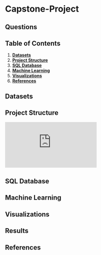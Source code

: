 # Capstone-Project

## Questions

## Table of Contents
1. **[Datasets](#datasets)**
2. **[Project Structure](#structure)**
3. **[SQL Database](#sql)**
4. **[Machine Learning](#learning)**
5. **[Visualizations](#Visuals)**
6. **[References](#references)**


<a name="datasets"></a>
## Datasets


<a name="structure"></a>
## Project Structure
![a link](https://github.com/EduardStalmakov/Capstone-Project/blob/main/ProjectSpecifications/DataPlatformDiagram.pdf)

<a name="sql"></a>
## SQL Database

<a name="learning"></a>
## Machine Learning

<a name="Visuals"></a>
## Visualizations

<a name="results"></a>
## Results

<a name="references"></a>
## References
